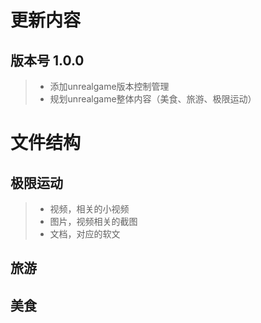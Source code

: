 
# 更新内容

## 版本号 1.0.0

>* 添加unrealgame版本控制管理
>* 规划unrealgame整体内容（美食、旅游、极限运动）

# 文件结构

## 极限运动

>* 视频，相关的小视频
>* 图片，视频相关的截图
>* 文档，对应的软文

## 旅游

## 美食

